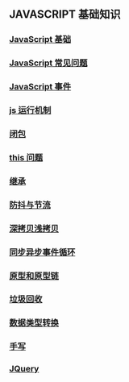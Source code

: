 ## JAVASCRIPT 基础知识

### [JavaScript 基础](./JavaScript基础/)

### [JavaScript 常见问题](./JavaScript常见问题/)

### [JavaScript 事件](./JavaScript事件/)

### [js 运行机制](./js运行机制/)

### [闭包](./闭包/)

### [this 问题](./this问题/)

### [继承](./继承/)

### [防抖与节流](./防抖与节流/)

### [深拷贝浅拷贝](./深拷贝浅拷贝/)

### [同步异步事件循环](./同步异步事件循环/)

### [原型和原型链](./原型和原型链/)

### [垃圾回收](./垃圾回收/)

### [数据类型转换](./数据类型转换/)

### [手写](./手写/)

### [JQuery](./JQuery/)
